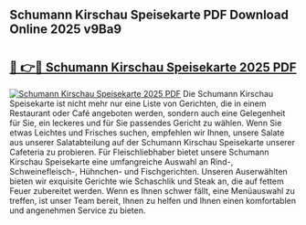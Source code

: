 ## Schumann Kirschau Speisekarte PDF Download Online 2025 v9Ba9

# <h2><a href="http://gc7z3u.nevu.top/?p=Schumann+Kirschau+Speisekarte">🔗 👉🔴 Schumann Kirschau Speisekarte 2025 PDF</a></h2>

[![Schumann Kirschau Speisekarte 2025 PDF](https://i.imgur.com/dBaPXMq.png)](http://gc7z3u.nevu.top/?p=Schumann+Kirschau+Speisekarte)
Die Schumann Kirschau Speisekarte ist nicht mehr nur eine Liste von Gerichten, die in einem Restaurant oder Café angeboten werden, sondern auch eine Gelegenheit für Sie, ein leckeres und für Sie passendes Gericht zu wählen. Wenn Sie etwas Leichtes und Frisches suchen, empfehlen wir Ihnen, unsere Salate aus unserer Salatabteilung auf der Schumann Kirschau Speisekarte unserer Cafeteria zu probieren. Für Fleischliebhaber bietet unsere Schumann Kirschau Speisekarte eine umfangreiche Auswahl an Rind-, Schweinefleisch-, Hühnchen- und Fischgerichten. Unseren Auserwählten bieten wir exquisite Gerichte wie Schaschlik und Steak an, die auf fettem Feuer zubereitet werden. Wenn es Ihnen schwer fällt, eine Menüauswahl zu treffen, ist unser Team bereit, Ihnen zu helfen und Ihnen einen komfortablen und angenehmen Service zu bieten.
